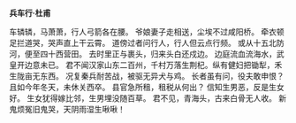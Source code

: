 **兵车行·杜甫**

车辚辚，马萧萧，行人弓箭各在腰。
爷娘妻子走相送，尘埃不过咸阳桥。
牵衣顿足拦道哭，哭声直上干云霄。
道傍过者问行人，行人但云点行频。
或从十五北防河，便至四十西营田。
去时里正与裹头，归来头白还戍边。
边庭流血流海水，武皇开边意未已。
君不闻汉家山东二百州，千村万落生荆杞。纵有健妇把锄犁，禾生陇亩无东西。
况复秦兵耐苦战，被驱无异犬与鸡。
长者虽有问，役夫敢申恨？
且如今年冬天，未休关西卒。
县官急所租，租税从何出？
信知生男恶，反是生女好。
生女犹得嫁比邻，生男埋没随百草。
君不见，青海头，古来白骨无人收。
新鬼烦冤旧鬼哭，天阴雨湿生啾啾！